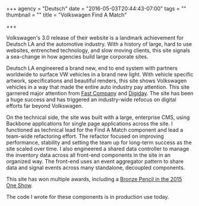+++
agency = "Deutsch"
date = "2016-05-03T20:44:43-07:00"
tags = ""
thumbnail = ""
title = "Volkswagen Find A Match"

+++

Volkswagen's 3.0 release of their website is a landmark achievement for Deutsch LA and the automotive industry. With a history of large, hard to use websites, entrenched technology, and slow moving clients, this site signals a sea-change in how agencies build large corporate sites.

Deutsch LA engineered a brand new, end to end system with partners worldwide to surface VW vehicles in a brand new light. With vehicle specific artwork, specifications and beautiful renders, this site shows Volkswagen vehicles in a way that made the entire auto industry pay attention. This site garnered major attention from [Fast Company](http://www.fastcocreate.com/3030032/the-new-vwcom-takes-a-page-from-online-dating-to-help-you-find-a-car) and [Digiday](http://digiday.com/brands/vw-new-site/). The site has been a huge success and has triggered an industry-wide refocus on digital efforts far beyond Volkswagen.

On the technical side, the site was built with a large, enterprise CMS, using Backbone applications for single page applications across the site. I functioned as technical lead for the Find A Match component and lead a team-wide refactoring effort. The refactor focused on improving performance, stability and setting the team up for long-term success as the site scaled over time. I also engineered a shared data controller to manage the inventory data across all front-end components in the site in an organized way. The front-end uses an event aggregator pattern to share data and signal events across many standalone, decoupled components.

This site has won multiple awards, including a [Bronze Pencil in the 2015 One Show](http://www.oneclub.org/#olmag=/_ajax/archive/?action=arc_work%26value=23022%26rndm=817).

The code I wrote for these components is in production use today.